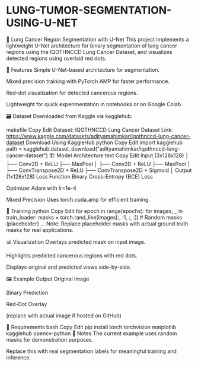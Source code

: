 # LUNG-TUMOR-SEGMENTATION-USING-U-NET
🧠 Lung Cancer Region Segmentation with U-Net
This project implements a lightweight U-Net architecture for binary segmentation of lung cancer regions using the IQOTHNCCD Lung Cancer Dataset, and visualizes detected regions using overlaid red dots.

🚀 Features
Simple U-Net-based architecture for segmentation.

Mixed precision training with PyTorch AMP for faster performance.

Red-dot visualization for detected cancerous regions.

Lightweight for quick experimentation in notebooks or on Google Colab.

🗃️ Dataset
Downloaded from Kaggle via kagglehub:

makefile
Copy
Edit
Dataset: IQOTHNCCD Lung Cancer Dataset
Link: https://www.kaggle.com/datasets/adityamahimkar/iqothnccd-lung-cancer-dataset
Download Using KaggleHub
python
Copy
Edit
import kagglehub
path = kagglehub.dataset_download("adityamahimkar/iqothnccd-lung-cancer-dataset")
🏗️ Model Architecture
text
Copy
Edit
Input (3x128x128)
│
├── Conv2D + ReLU
├── MaxPool
│
├── Conv2D + ReLU
├── MaxPool
│
├── ConvTranspose2D + ReLU
├── ConvTranspose2D + Sigmoid
│
Output (1x128x128)
Loss Function
Binary Cross-Entropy (BCE) Loss

Optimizer
Adam with lr=1e-4

Mixed Precision
Uses torch.cuda.amp for efficient training.

🧪 Training
python
Copy
Edit
for epoch in range(epochs):
    for images, _ in train_loader:
        masks = torch.rand_like(images[:, :1, :, :])  # Random masks (placeholder)
        ...
Note: Replace placeholder masks with actual ground truth masks for real applications.

📊 Visualization
Overlays predicted mask on input image.

Highlights predicted cancerous regions with red dots.

Displays original and predicted views side-by-side.

🖼️ Example Output
Original Image

Binary Prediction

Red-Dot Overlay

(replace with actual image if hosted on GitHub)

🧰 Requirements
bash
Copy
Edit
pip install torch torchvision matplotlib kagglehub opencv-python
📌 Notes
The current example uses random masks for demonstration purposes.

Replace this with real segmentation labels for meaningful training and inference.
